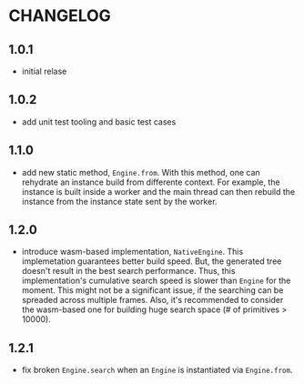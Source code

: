 # CHANGELOG

## 1.0.1
- initial relase

## 1.0.2
- add unit test tooling and basic test cases

## 1.1.0
- add new static method, `Engine.from`. With this method, one can rehydrate an instance build from differente context. For example, the instance is built inside a worker and the main thread can then rebuild the instance from the instance state sent by the worker.

## 1.2.0
- introduce wasm-based implementation, `NativeEngine`. This implemetation guarantees better build speed. But, the generated tree doesn't result in the best search performance. Thus, this implementation's cumulative search speed is slower than `Engine` for the moment. This might not be a significant issue, if the searching can be spreaded across multiple frames. Also, it's recommended to consider the wasm-based one for building huge search space (# of primitives > 10000).

## 1.2.1
- fix broken `Engine.search` when an `Engine` is instantiated via `Engine.from`.

